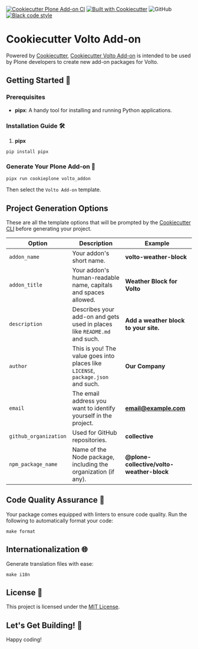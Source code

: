 [![Cookiecutter Plone Add-on CI](https://github.com/plone/cookiecutter-volto/actions/workflows/plone_addon.yml/badge.svg)](https://github.com/plone/cookiecutter-volto/actions/workflows/plone_addon.yml)
[![Built with Cookiecutter](https://img.shields.io/badge/built%20with-Cookiecutter-ff69b4.svg?logo=cookiecutter)](https://github.com/plone/cookiecutter-volto/)
![GitHub](https://img.shields.io/github/license/plone/cookiecutter-volto)
[![Black code style](https://img.shields.io/badge/code%20style-black-000000.svg)](https://github.com/ambv/black)

# Cookiecutter Volto Add-on

Powered by [Cookiecutter](https://github.com/cookiecutter/cookiecutter), [Cookiecutter Volto Add-on](https://github.com/plone/cookiecutter-volto/volto_addon) is intended to be used by Plone developers to create new add-on packages for Volto.

## Getting Started 🏁

### Prerequisites

- **pipx**: A handy tool for installing and running Python applications.

### Installation Guide 🛠️

1. **pipx**

```shell
pip install pipx
```
### Generate Your Plone Add-on 🎉

```shell
pipx run cookieplone volto_addon
```
Then select the `Volto Add-on` template.


## Project Generation Options

These are all the template options that will be prompted by the [Cookiecutter CLI](https://github.com/cookiecutter/cookiecutter) before generating your project.

| Option                | Description                                                                                                                                          | Example                       |
| --------------------- | ---------------------------------------------------------------------------------------------------------------------------------------------------- | ----------------------------- |
| `addon_name`  | Your addon's short name.                                                                                     | **volto-weather-block**                |
| `addon_title`  | Your addon's human-readable name, capitals and spaces allowed.                                                                                     | **Weather Block for Volto**                |
| `description`         | Describes your add-on and gets used in places like ``README.md`` and such.                                                                          | **Add a weather block to your site.** |
| `author`              | This is you! The value goes into places like ``LICENSE``, ``package.json`` and such.                                                                     | **Our Company**               |
| `email`               | The email address you want to identify yourself in the project.                                                                                      | **email@example.com**         |
| `github_organization` | Used for GitHub repositories.                                                                                                             | **collective**                |
| `npm_package_name` | Name of the Node package, including the organization (if any). | **@plone-collective/volto-weather-block**    |


## Code Quality Assurance 🧐

Your package comes equipped with linters to ensure code quality. Run the following to automatically format your code:

```shell
make format
```

## Internationalization 🌐

Generate translation files with ease:

```shell
make i18n
```
## License 📜

This project is licensed under the [MIT License](/LICENSE).

## Let's Get Building! 🚀

Happy coding!
